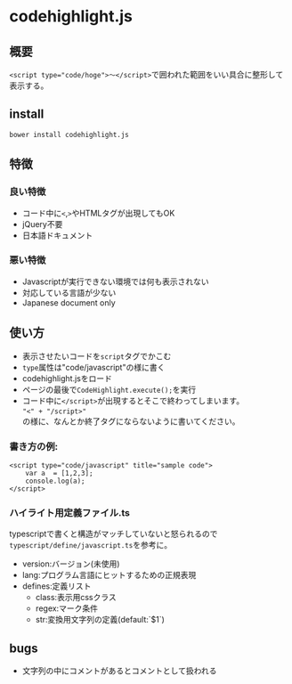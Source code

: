 # codehighlight.js

## 概要
`<script type="code/hoge">〜</script>`で囲われた範囲をいい具合に整形して表示する。

## install
`bower install codehighlight.js`

## 特徴
### 良い特徴
* コード中に`<`,`>`やHTMLタグが出現してもOK
* jQuery不要
* 日本語ドキュメント

### 悪い特徴
* Javascriptが実行できない環境では何も表示されない
* 対応している言語が少ない
* Japanese document only

## 使い方
* 表示させたいコードを`script`タグでかこむ
* `type`属性は"code/javascript"の様に書く
* codehighlight.jsをロード
* ページの最後で`CodeHighlight.execute();`を実行
* コード中に`</script>`が出現するとそこで終わってしまいます。<br>
`"<" + "/script>"`<br>
の様に、なんとか終了タグにならないように書いてください。


### 書き方の例:
```
<script type="code/javascript" title="sample code">
	var a  = [1,2,3];
	console.log(a);
</script>
```
<script type="code/javascript" title="sample code">
	var a  = [1,2,3];
	console.log(a);
</script>
<link rel="text/css" href="dist/codehighlight.min.css"></link>
<script src="dist/codehighlight.min.js"></script>
<script>CodeHighlight.execute()</script>

### ハイライト用定義ファイル.ts
typescriptで書くと構造がマッチしていないと怒られるので`typescript/define/javascript.ts`を参考に。
* version:バージョン(未使用)
* lang:プログラム言語にヒットするための正規表現
* defines:定義リスト
	+ class:表示用cssクラス
	+ regex:マーク条件
	+ str:変換用文字列の定義(default:\`$1\`)


## bugs
* 文字列の中にコメントがあるとコメントとして扱われる